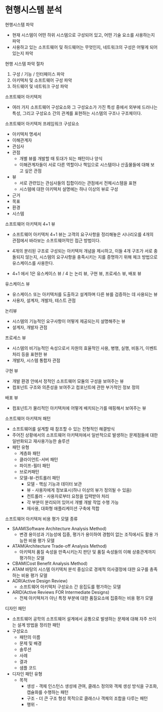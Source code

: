 # 현행시스템 분석

현행시스템 파악

- 현재 시스템이 어떤 하위 시스템으로 구성되어 있고, 어떤 기술 요소를 사용하는지 파악
- 사용하고 있는 소프트웨어 및 하드웨어는 무엇인지, 네트워크의 구성은 어떻게 되어있는지 파악



현행 시스템 파악 절차

1. 구성 / 기능 / 인터페이스 파악
2. 아키텍처 및 소프트웨어 구성 파악
3. 하드웨어 및 네트워크 구성 파악



소프트웨어 아키텍처

- 여러 가지 소프트웨어 구성요소와 그 구성요소가 가진 특성 중에서 외부에 드러나는 특성, 그리고 구성요소 간의 관계를 표현하는 시스템의 구조나 구조체이다.

소프트웨어 아키텍처 프레임워크 구성요소

- 아키텍처 명세서
- 이해관계자
- 관심사
- 관점
  - 개별 뷰를 개발할 때 토대가 되는 패턴이나 양식
  - 이해관계자들이 서로 다른 역할이나 책임으로 시스템이나 산출물들에 대해 보고 싶은 관점
- 뷰
  - 서로 관련있는 관심사들의 집합이라는 관점에서 전체시스템을 표현
  - 시스템에 대한 아키텍처 설명에는 하나 이상의 뷰로 구성
- 근거
- 목표
- 환경
- 시스템

소프트웨어 아키텍처 4+1 뷰

- 소프트웨어 아키텍처 4+1 뷰는 고객의 요구사항을 정리해놓은 시나리오를 4개의 관점에서 바라보는 소프트웨어적인 접근 방법이다.
- 4개의 분리된 구조로 구성되는 아키텍처 개념을 제시하고, 이들 4개 구조가 서로 충돌되지 않는지, 시스템의 요구사항을 충족시키는 지를 증명하기 위해 체크 방법으로 유스케이스를 사용한다.

- 4+1 에서 1은 유스케이스 뷰 / 4 는 논리 뷰, 구현 뷰, 프로세스 뷰, 배포 뷰

유스케이스 뷰

- 유스케이스 또는 아키텍처를 도출하고 설계하며 다른 뷰를 검증하는 데 사용되는 뷰
- 사용자, 설계자, 개발자, 테스트 관점

논리뷰

- 시스템의 기능적인 요구사항이 어떻게 제공되는지 설명해주는 뷰
- 설계자, 개발자 관점

프로세스 뷰

- 시스템의 비기능적인 속성으로서 자원의 효율적인 사용, 병행, 실행, 비동기, 이벤트 처리 등을 표현한 뷰
- 개발자, 시스템 통합자 관점

구현 뷰

- 개발 환경 안에서 정적인 소프트웨어 모듈의 구성을 보여주는 뷰
- 컴포넌트 구조와 의존성을 보여주고 컴포넌트에 관한 부가적인 정보 정의

배포 뷰

- 컴포넌트가 물리적인 아키텍처에 어떻게 배치되는가를 매핑해서 보여주는 뷰



소프트웨어 아키텍처 패턴

- 소프트웨어를 설계할 때 참조할 수 있는 전형적인 해결방식
- 주어진 상황에서의 소프트웨어 아키텍처에서 일반적으로 발생하는 문제점들에 대한 일반화되고 재사용가능한 솔루션
- 패턴 유형
  - 계층화 패턴
  - 클라이언트-서버 패턴
  - 파이프-필터 패턴
  - 브로커패턴
  - 모델-뷰-컨트롤러 패턴
    - 모델 - 핵심 기능과 데이터 보관
    - 뷰 - 사용자에게 정보표시(하나 이상의 뷰가 정의될 수 있음)
    - 컨트롤러 - 사용자로부터 요청을 입력받아 처리
    - 각 부분이 분리되어 있어서 개별 개발 작업 수행 가능
    - 재사용, 대화형 애플리케이션 구축에 적합

소프트웨어 아키텍처 비용 평가 모델 종류

- SAAM(Software Architecture Analysis Method)
  - 변경 용이성과 기능성에 집중, 평가가 용이하여 경험이 없는 조직에서도 활용 가능한 비용 평가 모델
- ATAM(Architecture Trade-off Analysis Method)
  - 아키텍처 품질 속성을 만족시키는지 판단 및 품질 속성들의 이해 상충관계까지 평가하는 모델
-  CBAM(Cost Benefit Analysis Method)
  - ATAM 바탕의 시스템 아키텍처 분석 중심으로 경제적 의사결정에 대한 요구를 충족하는 비용 평가 모델
- ADR(Active Design Review)
  - 소프트웨어 아키텍처 구성요소 간 응집도를 평가하는 모델
- ARID(Active Reviews FOR Intermediate Designs)
  - 전체 아키텍처가 아닌 특정 부분에 대한 품질요소에 집중하는 비용 평가 모델

디자인 패턴

- 소프트웨어 공학의 소프트웨어 설계에서 공통으로 발생하는 문제에 대해 자주 쓰이는 설계 방법을 정리한 패턴
- 구성요소
  - 패턴의 이름
  - 문제 및 배경
  - 솔루션
  - 사례
  - 결과
  - 샘플 코드
- 디자인 패턴 유형
  - 목적
    - 생성 - 객체 인스턴스 생성에 관여, 클래스 정의와 객체 생성 방식을 구조화, 캡슐화를 수행하는 패턴
    - 구조 - 더 큰 구조 형성 목적으로 클래스나 객체의 조합을 다루는 패턴
    - 행위 - 
